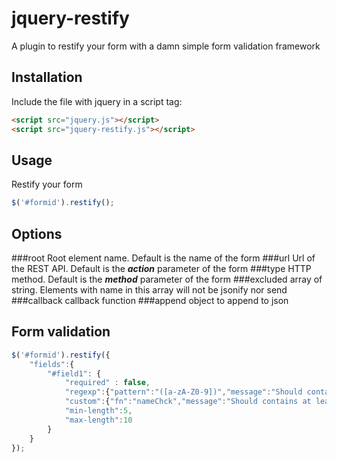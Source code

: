 jquery-restify
==============

A plugin to restify your form  with a damn simple form validation framework


Installation
---
Include the file with jquery in a script tag:
```html
<script src="jquery.js"></script>
<script src="jquery-restify.js"></script>
```

Usage
--------
Restify your form
```javascript
$('#formid').restify();
```

Options
--------
###root
Root element name. Default is the name of the form
###url
Url of the REST API. Default is the ***action*** parameter of the form
###type
HTTP method. Default is the ***method*** parameter of the form
###excluded
array of string. Elements with name in this array will not be jsonify nor send
###callback
callback function
###append
object to append to json

Form validation
-------
```javascript
$('#formid').restify({
	"fields":{
		"#field1": {
			"required" : false,
			"regexp":{"pattern":"([a-zA-Z0-9])","message":"Should contains only alphanumeric caracters"},
			"custom":{"fn":"nameChck","message":"Should contains at least 5 characters"},
			"min-length":5,
			"max-length":10
		}
	}
});
```
